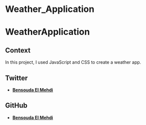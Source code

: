 # Weather_Application


# WeatherApplication
## Context
In this project, I used JavaScript and CSS to create a weather app.

## Twitter
* **[Bensouda El Mehdi](https://twitter.com/el_bensouda)**

## GitHub
* **[Bensouda El Mehdi](https://github.com/ElMehdi02)**
